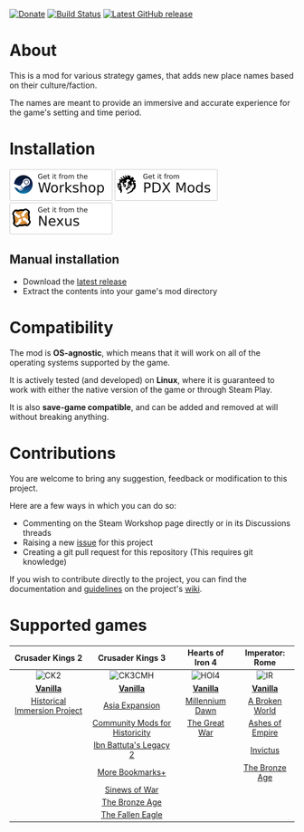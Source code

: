 [![Donate](https://img.shields.io/badge/-%E2%99%A5%20Donate-%23ff69b4)](https://hmlendea.go.ro/fund.html) [![Build Status](https://github.com/hmlendea/more-cultural-names/actions/workflows/build.yml/badge.svg)](https://github.com/hmlendea/more-cultural-names/actions/workflows/build.yml) [![Latest GitHub release](https://img.shields.io/github/v/release/hmlendea/more-cultural-names)](https://github.com/hmlendea/more-cultural-names/releases/latest)

# About

This is a mod for various strategy games, that adds new place names based on their culture/faction.

The names are meant to provide an immersive and accurate experience for the game's setting and time period.

# Installation

[![Get it from the Workshop](https://raw.githubusercontent.com/hmlendea/readme-assets/master/badges/stores/steam-workshop.png)](https://hmlendea.github.io/more-cultural-names/workshop) [![Get it from Paradox Mods](https://raw.githubusercontent.com/hmlendea/readme-assets/master/badges/stores/paradox-mods.png)](https://hmlendea.github.io/more-cultural-names/paradox) [![Get it from the Nexus](https://raw.githubusercontent.com/hmlendea/readme-assets/master/badges/stores/nexus.png)](https://hmlendea.github.io/more-cultural-names/nexus)

## Manual installation

 - Download the [latest release](https://github.com/hmlendea/more-cultural-names/releases)
 - Extract the contents into your game's mod directory

# Compatibility

The mod is **OS-agnostic**, which means that it will work on all of the operating systems supported by the game.

It is actively tested (and developed) on **Linux**, where it is guaranteed to work with either the native version of the game or through Steam Play.

It is also **save-game compatible**, and can be added and removed at will without breaking anything.

# Contributions

You are welcome to bring any suggestion, feedback or modification to this project.

Here are a few ways in which you can do so:
 - Commenting on the Steam Workshop page directly or in its Discussions threads
 - Raising a new [issue](https://github.com/hmlendea/more-cultural-names/issues) for this project
 - Creating a git pull request for this repository (This requires git knowledge)

If you wish to contribute directly to the project, you can find the documentation and
[guidelines](https://github.com/hmlendea/more-cultural-names/wiki/Guidelines) on the project's [wiki](https://github.com/hmlendea/more-cultural-names/wiki).

# Supported games

| Crusader Kings 2 | Crusader Kings 3 | Hearts of Iron 4 | Imperator: Rome |
|:----------------:|:----------------:|:----------------:|:---------------:|
|![CK2](https://cdn.cloudflare.steamstatic.com/steamcommunity/public/images/apps/203770/56e9c15cbeb6c1f873f7f1dc757bae7618861484.jpg)|![CK3CMH](https://cdn.cloudflare.steamstatic.com/steamcommunity/public/images/apps/1158310/8a0d88dfaff790ea1aa2b9fcf50d4e3b4f49cf56.jpg)|![HOI4](https://cdn.cloudflare.steamstatic.com/steamcommunity/public/images/apps/394360/134bcd93ec4d31ec4a6640d6bdd73f22f0a7619f.jpg)|![IR](https://cdn.cloudflare.steamstatic.com/steamcommunity/public/images/apps/859580/2cf7114753a78cc067a250a5cbdbb6a34698ab0c.jpg)|
|**[Vanilla](https://steamcommunity.com/sharedfiles/filedetails/?id=2243430163)**|**[Vanilla](https://steamcommunity.com/sharedfiles/filedetails/?id=2217534250)**|**[Vanilla](https://steamcommunity.com/sharedfiles/filedetails/?id=2459257386)**|**[Vanilla](https://steamcommunity.com/sharedfiles/filedetails/?id=2219177532)**|
|[Historical Immersion Project](https://steamcommunity.com/sharedfiles/filedetails/?id=1175098675)|[Asia Expansion](https://steamcommunity.com/sharedfiles/filedetails/?edit=true&id=2830250537)|[Millennium Dawn](https://steamcommunity.com/sharedfiles/filedetails/?id=2826972160)|[A Broken World](https://steamcommunity.com/sharedfiles/filedetails/?id=2829772740)|
||[Community Mods for Historicity](https://steamcommunity.com/sharedfiles/filedetails/?id=2813306520)|[The Great War](https://steamcommunity.com/sharedfiles/filedetails/?id=2725885905)|[Ashes of Empire](https://steamcommunity.com/sharedfiles/filedetails/?id=2753371253)|
||[Ibn Battuta's Legacy 2](https://steamcommunity.com/sharedfiles/filedetails/?id=2490281800)||[Invictus](https://steamcommunity.com/sharedfiles/filedetails/?id=2827761791)|
||[More Bookmarks+](https://steamcommunity.com/sharedfiles/filedetails/?id=2630872947)||[The Bronze Age](https://steamcommunity.com/sharedfiles/filedetails/?id=2827468261)|
||[Sinews of War](https://steamcommunity.com/sharedfiles/filedetails/?id=2724606810)|||
||[The Bronze Age](https://steamcommunity.com/sharedfiles/filedetails/?id=2821052607)|||
||[The Fallen Eagle](https://steamcommunity.com/sharedfiles/filedetails/?id=2690444295)|||
